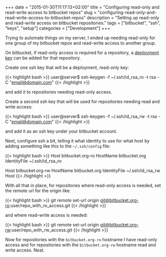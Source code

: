 +++
date = "2015-01-30T11:17:13+02:00"
title = "Configuring read-only and read-write access to bitbucket repos"
slug = "configuring-read-only-and-read-write-access-to-bitbucket-repos"
description = "Setting up read-only and read-write access on bitbucket repositories."
tags = ["bitbucket", "ssh", "keys", "setup"]
categories = ["Development"]
+++

Trying to automate things on my server, I ended up needing read-only for one group of my bitbucket repos and read-write access to another group.

On bitbucket, if read-only access is required for a repository, a <a href='https://confluence.atlassian.com/display/BITBUCKET/Use+deployment+keys'>deployment key</a> can be added for that repository.

Create one ssh key that will be a deployment, read-only key:

{{< highlight bash >}}
user@server$ ssh-keygen -f ~/.ssh/id_rsa_ro -t rsa -C "email@domain.com"
{{< /highlight >}}

and add it to repositories needing read-only access.

Create a second ssh key that will be used for repositories needing read and write access:

{{< highlight bash >}}
user@server$ ssh-keygen -f ~/.ssh/id_rsa_rw -t rsa -C "email@domain.com"
{{< /highlight >}}

and add it as an ssh key under your bitbucket account.

Next, configure ssh a bit, telling it what identity to use for what host by adding something like this to the <code>~/.ssh/config</code> file:

{{< highlight bash >}}
Host bitbucket.org-ro
    HostName bitbucket.org
    IdentityFile ~/.ssh/id_rsa_ro

Host bitbucket.org-rw
    HostName bitbucket.org
    IdentityFile ~/.ssh/id_rsa_rw
Host
{{< /highlight >}}

With all that in place, for repositories where read-only access is needed, set the remote url for the origin like:

{{< highlight bash >}}
git remote set-url origin git@bitbucket.org-ro:user/repo_with_ro_access.git
{{< /highlight >}}

and where read-write access is needed:

{{< highlight bash >}}
git remote set-url origin git@bitbucket.org-rw:user/repo_with_rw_access.git
{{< /highlight >}}

Now for repositories with the <code>bitbucket.org-ro</code> hostname I have read-only access and for repositories with the <code>bitbucket.org-rw</code> hostname read and write access. Neat.
